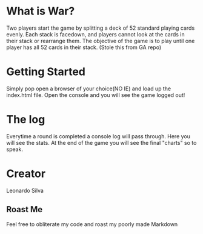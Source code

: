
# What is War?
Two players start the game by splitting a deck of 52 standard playing cards evenly. Each stack is facedown, and players cannot look at the cards in their stack or rearrange them.
The objective of the game is to play until one player has all 52 cards in their stack. (Stole this from GA repo)

# Getting Started
Simply pop open a browser of your choice(NO IE) and load up the index.html file. Open the console and you will see the game logged out!

# The log

Everytime a round is completed a console log will pass through. Here you will see the stats. At the end of the game you will see the final "charts" so to speak.

# Creator
Leonardo Silva

## Roast Me
Feel free to obliterate my code and roast my poorly made Markdown